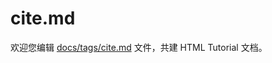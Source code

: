 cite.md
===

欢迎您编辑 <a target="__blank" href="https://github.com/jaywcjlove/html-tutorial/blob/master/docs/tags/cite.md">docs/tags/cite.md</a> 文件，共建 HTML Tutorial 文档。